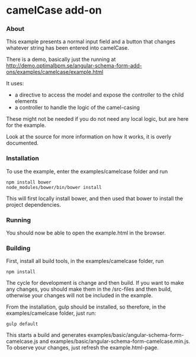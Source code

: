 
camelCase add-on
=================
### About

This example presents a normal input field and a button that changes whatever string has been entered into camelCase.

There is a demo, basically just the  running at http://demo.optimalbpm.se/angular-schema-form-add-ons/examples/camelcase/example.html

It uses:
* a directive to access the model and expose the controller to the child elements
* a controller to handle the logic of the camel-casing

These might not be needed if you do not need any local logic, but are here for the example.

Look at the source for more information on how it works, it is overly documented.


### Installation
To use the example, enter the examples/camelcase folder and run
    
    npm install bower
    node_modules/bower/bin/bower install
    
This will first locally install bower, and then used that bower to install the project dependencies. 


### Running

You should now be able to open the example.html in the browser.


### Building

First, install all build tools, in the examples/camelcase folder, run

    npm install


The cycle for development is change and then build. 
If you want to make any changes, you should make them in the /src-files and then build, otherwise your changes
will not be included in the example. 

From the installation, gulp should be installed, so therefore, in the examples/camelcase folder, just run: 
   
    gulp default
   
This starts a build and generates examples/basic/angular-schema-form-camelcase.js and examples/basic/angular-schema-form-camelcase.min.js.
To observe your changes, just refresh the example.html-page.